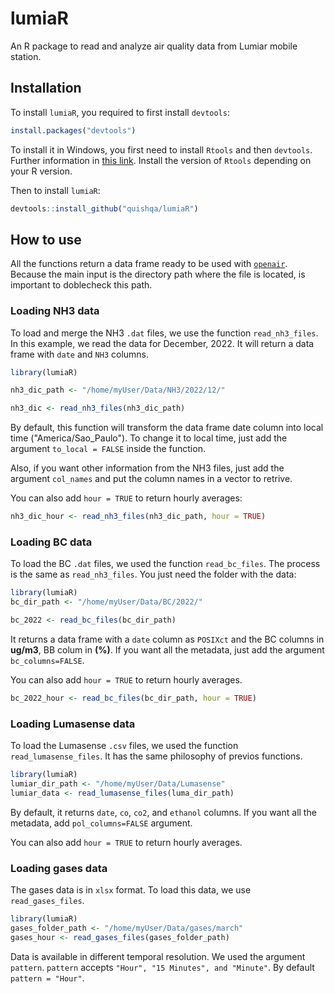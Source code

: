 # lumiaR
An R package to read and analyze air quality data from Lumiar mobile station.

## Installation

To install `lumiaR`, you required to first install `devtools`:

```r
install.packages("devtools")
```

To install it in Windows, you first need to install `Rtools` 
and then `devtools`. Further information in 
[this link](https://www.r-project.org/nosvn/pandoc/devtools.html).
Install the version of `Rtools` depending on your R version.

Then to install `lumiaR`:

```r
devtools::install_github("quishqa/lumiaR")
```

## How to use

All the functions return a data frame ready to be used with 
[`openair`](https://github.com/davidcarslaw/openair).
Because the main input is the directory path where the file is located,
is important to doblecheck this path.

### Loading NH3 data

To load and merge the NH3 `.dat` files, we use the function `read_nh3_files`.
In this example, we read the data for December, 2022. 
It will return a data frame with `date` and `NH3` columns.

```r
library(lumiaR)

nh3_dic_path <- "/home/myUser/Data/NH3/2022/12/"

nh3_dic <- read_nh3_files(nh3_dic_path)
```
By default, this function will transform
the data frame date column into local time ("America/Sao_Paulo"). To change it 
to local time, just add the argument `to_local = FALSE` inside the function.

Also, if you want other information from the NH3 files, just add the argument 
`col_names` and put the column names in a vector to retrive.

You can also add `hour = TRUE` to return hourly averages:

```r
nh3_dic_hour <- read_nh3_files(nh3_dic_path, hour = TRUE)
```

### Loading BC data

To load the BC `.dat` files, we used the function `read_bc_files`. The process is the 
same as `read_nh3_files`. You just need the folder with the data:

```r
library(lumiaR)
bc_dir_path <- "/home/myUser/Data/BC/2022/"

bc_2022 <- read_bc_files(bc_dir_path)
```

It returns a data frame with a `date` column as `POSIXct` and the BC columns 
in **ug/m3**, BB colum in **(%)**. If you want all the metadata,
just add the argument `bc_columns=FALSE`.

You can also add `hour = TRUE` to return hourly averages.

```r
bc_2022_hour <- read_bc_files(bc_dir_path, hour = TRUE)
```


### Loading Lumasense data

To load the Lumasense `.csv` files, we used the function `read_lumasense_files`. 
It has the same philosophy of previos functions.

```r
library(lumiaR)
lumiar_dir_path <- "/home/myUser/Data/Lumasense"
lumiar_data <- read_lumasense_files(luma_dir_path)
```

By default, it returns `date`, `co`, `co2`, and `ethanol` columns. If you want
all the metadata, add `pol_columns=FALSE` argument.

You can also add `hour = TRUE` to return hourly averages.

### Loading gases data

The gases data is in `xlsx` format. To load this data, 
we use `read_gases_files`.

```r
library(lumiaR)
gases_folder_path <- "/home/myUser/Data/gases/march"
gases_hour <- read_gases_files(gases_folder_path)
```

Data is available in different temporal resolution. We used the argument
`pattern`. `pattern` accepts `"Hour", "15 Minutes", and "Minute"`. By default
`pattern = "Hour"`.
